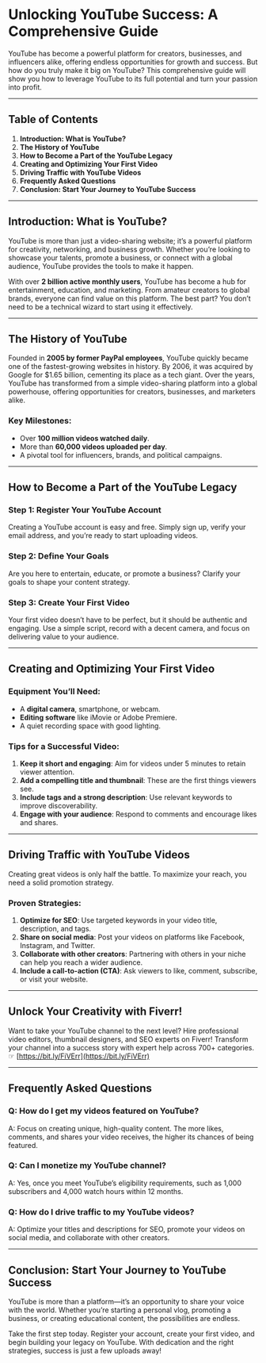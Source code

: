 # Unlocking YouTube Success: A Comprehensive Guide

YouTube has become a powerful platform for creators, businesses, and influencers alike, offering endless opportunities for growth and success. But how do you truly make it big on YouTube? This comprehensive guide will show you how to leverage YouTube to its full potential and turn your passion into profit.

---

## Table of Contents
1. **Introduction: What is YouTube?**
2. **The History of YouTube**
3. **How to Become a Part of the YouTube Legacy**
4. **Creating and Optimizing Your First Video**
5. **Driving Traffic with YouTube Videos**
6. **Frequently Asked Questions**
7. **Conclusion: Start Your Journey to YouTube Success**

---

## Introduction: What is YouTube?

YouTube is more than just a video-sharing website; it’s a powerful platform for creativity, networking, and business growth. Whether you’re looking to showcase your talents, promote a business, or connect with a global audience, YouTube provides the tools to make it happen.

With over **2 billion active monthly users**, YouTube has become a hub for entertainment, education, and marketing. From amateur creators to global brands, everyone can find value on this platform. The best part? You don’t need to be a technical wizard to start using it effectively.

---

## The History of YouTube

Founded in **2005 by former PayPal employees**, YouTube quickly became one of the fastest-growing websites in history. By 2006, it was acquired by Google for $1.65 billion, cementing its place as a tech giant. Over the years, YouTube has transformed from a simple video-sharing platform into a global powerhouse, offering opportunities for creators, businesses, and marketers alike.

### Key Milestones:
- Over **100 million videos watched daily**.
- More than **60,000 videos uploaded per day**.
- A pivotal tool for influencers, brands, and political campaigns.

---

## How to Become a Part of the YouTube Legacy

### Step 1: Register Your YouTube Account
Creating a YouTube account is easy and free. Simply sign up, verify your email address, and you’re ready to start uploading videos.

### Step 2: Define Your Goals
Are you here to entertain, educate, or promote a business? Clarify your goals to shape your content strategy.

### Step 3: Create Your First Video
Your first video doesn’t have to be perfect, but it should be authentic and engaging. Use a simple script, record with a decent camera, and focus on delivering value to your audience.

---

## Creating and Optimizing Your First Video

### Equipment You’ll Need:
- A **digital camera**, smartphone, or webcam.
- **Editing software** like iMovie or Adobe Premiere.
- A quiet recording space with good lighting.

### Tips for a Successful Video:
1. **Keep it short and engaging**: Aim for videos under 5 minutes to retain viewer attention.
2. **Add a compelling title and thumbnail**: These are the first things viewers see.
3. **Include tags and a strong description**: Use relevant keywords to improve discoverability.
4. **Engage with your audience**: Respond to comments and encourage likes and shares.

---

## Driving Traffic with YouTube Videos

Creating great videos is only half the battle. To maximize your reach, you need a solid promotion strategy.

### Proven Strategies:
1. **Optimize for SEO**: Use targeted keywords in your video title, description, and tags.
2. **Share on social media**: Post your videos on platforms like Facebook, Instagram, and Twitter.
3. **Collaborate with other creators**: Partnering with others in your niche can help you reach a wider audience.
4. **Include a call-to-action (CTA)**: Ask viewers to like, comment, subscribe, or visit your website.

---

## Unlock Your Creativity with Fiverr!

Want to take your YouTube channel to the next level? Hire professional video editors, thumbnail designers, and SEO experts on Fiverr! Transform your channel into a success story with expert help across 700+ categories. ☞ [https://bit.ly/FiVErr](https://bit.ly/FiVErr)

---

## Frequently Asked Questions

### Q: How do I get my videos featured on YouTube?
A: Focus on creating unique, high-quality content. The more likes, comments, and shares your video receives, the higher its chances of being featured.

### Q: Can I monetize my YouTube channel?
A: Yes, once you meet YouTube’s eligibility requirements, such as 1,000 subscribers and 4,000 watch hours within 12 months.

### Q: How do I drive traffic to my YouTube videos?
A: Optimize your titles and descriptions for SEO, promote your videos on social media, and collaborate with other creators.

---

## Conclusion: Start Your Journey to YouTube Success

YouTube is more than a platform—it’s an opportunity to share your voice with the world. Whether you’re starting a personal vlog, promoting a business, or creating educational content, the possibilities are endless.

Take the first step today. Register your account, create your first video, and begin building your legacy on YouTube. With dedication and the right strategies, success is just a few uploads away!
